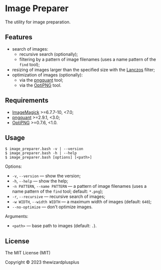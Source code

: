 # Image Preparer

The utility for image preparation.

## Features

- search of images:
  - recursive search (optionally);
  - filtering by a pattern of image filenames (uses a name pattern of the `find` tool);
- resizing of images larger than the specified size with the [Lanczos](https://en.wikipedia.org/wiki/Lanczos_resampling) filter;
- optimization of images (optionally):
  - via the [pngquant](https://pngquant.org/) tool;
  - via the [OptiPNG](http://optipng.sourceforge.net/) tool.

## Requirements

- [ImageMagick](http://www.imagemagick.org/) >=6.7.7-10, <7.0;
- [pngquant](https://pngquant.org/) >=2.9.1, <3.0;
- [OptiPNG](http://optipng.sourceforge.net/) >=0.7.6, <1.0.

## Usage

```
$ image_preparer.bash -v | --version
$ image_preparer.bash -h | --help
$ image_preparer.bash [options] [<path>]
```

Options:

- `-v`, `--version` &mdash; show the version;
- `-h`, `--help` &mdash; show the help;
- `-n PATTERN`, `--name PATTERN` &mdash; a pattern of image filenames (uses a name pattern of the `find` tool; default: `*.png`);
- `-r`, `--recursive` &mdash; recursive search of images;
- `-w WIDTH`, `--width WIDTH` &mdash; a maximum width of images (default: `640`);
- `--no-optimize` &mdash; don't optimize images.

Arguments:

- `<path>` &mdash; base path to images (default: `.`).

## License

The MIT License (MIT)

Copyright &copy; 2023 thewizardplusplus
